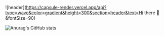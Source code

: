 ![header](https://capsule-render.vercel.app/api?type=wave&color=gradient&height=300&section=header&text=Hi there 👋&fontSize=90)

![Anurag's GitHub stats](https://github-readme-stats.vercel.app/api?username=monsta-zo&show_icons=true&theme=default)
